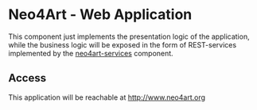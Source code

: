 # Neo4Art - Web Application

This component just implements the presentation logic of the application, while the business logic will be exposed in the form of REST-services
implemented by the [neo4art-services](https://github.com/neo4art/neo4art/tree/master/neo4art-services) component.


## Access

This application will be reachable at http://www.neo4art.org




 
